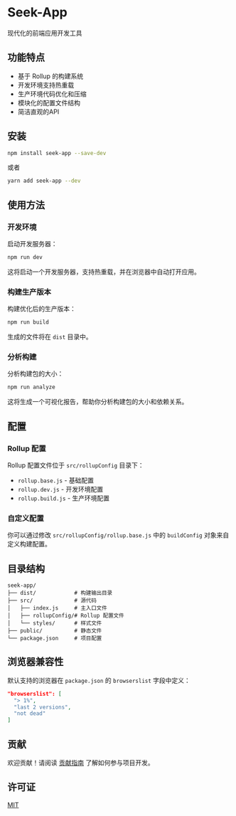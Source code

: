 # Seek-App

现代化的前端应用开发工具

## 功能特点

- 基于 Rollup 的构建系统
- 开发环境支持热重载
- 生产环境代码优化和压缩
- 模块化的配置文件结构
- 简洁直观的API

## 安装

```bash
npm install seek-app --save-dev
```

或者

```bash
yarn add seek-app --dev
```

## 使用方法

### 开发环境

启动开发服务器：

```bash
npm run dev
```

这将启动一个开发服务器，支持热重载，并在浏览器中自动打开应用。

### 构建生产版本

构建优化后的生产版本：

```bash
npm run build
```

生成的文件将在 `dist` 目录中。

### 分析构建

分析构建包的大小：

```bash
npm run analyze
```

这将生成一个可视化报告，帮助你分析构建包的大小和依赖关系。

## 配置

### Rollup 配置

Rollup 配置文件位于 `src/rollupConfig` 目录下：

- `rollup.base.js` - 基础配置
- `rollup.dev.js` - 开发环境配置
- `rollup.build.js` - 生产环境配置

### 自定义配置

你可以通过修改 `src/rollupConfig/rollup.base.js` 中的 `buildConfig` 对象来自定义构建配置。

## 目录结构

```
seek-app/
├── dist/            # 构建输出目录
├── src/             # 源代码
│   ├── index.js     # 主入口文件
│   ├── rollupConfig/# Rollup 配置文件
│   └── styles/      # 样式文件
├── public/          # 静态文件
└── package.json     # 项目配置
```

## 浏览器兼容性

默认支持的浏览器在 `package.json` 的 `browserslist` 字段中定义：

```json
"browserslist": [
  "> 1%",
  "last 2 versions",
  "not dead"
]
```

## 贡献

欢迎贡献！请阅读 [贡献指南](CONTRIBUTING.md) 了解如何参与项目开发。

## 许可证

[MIT](LICENSE)